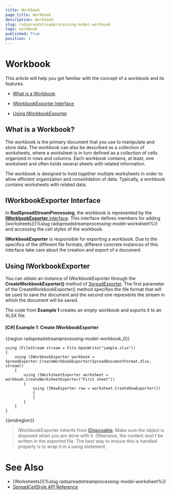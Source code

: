 ```yaml
---
title: Workbook
page_title: Workbook
description: Workbook
slug: radspreadstreamprocessing-model-workbook
tags: workbook
published: True
position: 1
---
```


# Workbook

This article will help you get familiar with the concept of a workbook and its features.

* [What is a Workbook](#what-is-a-workbook)

* [IWorkbookExporter Interface](#iworkbookexporter-interface)

* [Using IWorkbookExporter](#using-iworkbookexporter)


## What is a Workbook?

The workbook is the primary document that you use to manipulate and store data. The workbook can also be described as a collection of worksheets, where a worksheet is in turn defined as a collection of cells organized in rows and columns. Each workbook contains, at least, one worksheet and often holds several sheets with related information.

The workbook is designed to hold together multiple worksheets in order to allow efficient organization and consolidation of data. Typically, a workbook contains worksheets with related data. 


## IWorkbookExporter Interface

In **RadSpreadStreamProcessing**, the workbook is represented by the [**IWorkbookExporter** interface](http://docs.telerik.com/devtools/document-processing/api/html/T_Telerik_Documents_SpreadsheetStreaming_IWorkbookExporter.htm). This interface defines members for adding [worksheets]({%slug radspreadstreamprocessing-model-worksheet%}) and accessing the cell styles of the workbook. 

**IWorkbookExporter** is responsible for exporting a workbook. Due to the specifics of the different file formats, different concrete instances of this interface take care about the creation and export of a document. 

## Using IWorkbookExporter

You can obtain an instance of IWorkbookExporter through the **CreateWorkbookExporter()** method of [SpreadExporter](http://docs.telerik.com/devtools/document-processing/api/html/T_Telerik_Documents_SpreadsheetStreaming_SpreadExporter.htm). The first parameter of the CreateWorkbookExporter() method specifies the file format that will be used to save the document and the second one represents the stream in which the document will be saved. 

The code from **Example 1** creates an empty workbook and exports it to an XLSX file.

#### **[C#] Example 1: Create IWorkbookExporter**

{{region radspreadstreamprocessing-model-workbook_0}}
	
	using (FileStream stream = File.OpenWrite("sample.xlsx"))
	{
	    using (IWorkbookExporter workbook = SpreadExporter.CreateWorkbookExporter(SpreadDocumentFormat.Xlsx, stream))
	    {
	        using (IWorksheetExporter worksheet = workbook.CreateWorksheetExporter("First sheet"))
	        {
	            using (IRowExporter row = worksheet.CreateRowExporter())
	            {
	            }
	        }
	    }
	}
{{endregion}}

>IWorkbookExporter inherits from [IDisposable](https://msdn.microsoft.com/en-us/library/system.idisposable(v=vs.110).aspx). Make sure the object is disposed when you are done with it. Otherwise, the content won't be written in the exported file. The best way to ensure this is handled properly is to wrap it in a *using* statement.


# See Also

* [Worksheets]({%slug radspreadstreamprocessing-model-worksheet%})
* [SpreadCellStyle API Reference](http://docs.telerik.com/devtools/document-processing/api/html/T_Telerik_Documents_SpreadsheetStreaming_SpreadCellStyle.htm)
